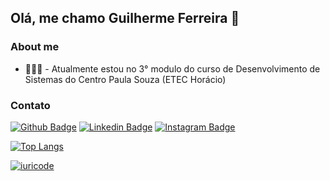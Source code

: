 ## Olá, me chamo Guilherme Ferreira 👋

### About me

- 👨🏼‍🏫 - Atualmente estou no 3° modulo do curso de Desenvolvimento de Sistemas do Centro Paula Souza (ETEC Horácio)



### Contato
[![Github Badge](https://img.shields.io/badge/-Github-000?style=flat-square&logo=Github&logoColor=white&link=https://github.com/gfferreiira)](https://github.com/gfferreiira)
[![Linkedin Badge](https://img.shields.io/badge/-LinkedIn-blue?style=flat-square&logo=Linkedin&logoColor=white&link=https://www.linkedin.com/in/guilherme-ferreira/)](https://www.linkedin.com/in/guilherme-ferreira-0898b3288/)
[![Instagram Badge](https://img.shields.io/badge/-Instagram-DF0174?style=flat-square&logo-=instagram&logoColor=white&link=https://www.instagram.com/g.fferreiira/)](https://www.instagram.com/g.fferreiira/)



[![Top Langs](https://github-readme-stats.vercel.app/api/top-langs/?username=gfferreiira&layout=compact)](https://github.com/gfferreiira/github-readme-stats)

[![iuricode](https://github-readme-stats.vercel.app/api/top-langs/?username=gfferreiira&hide=html&layout=compact&theme=default)](https://github.com/gfferreiira/github-readme-stats)


